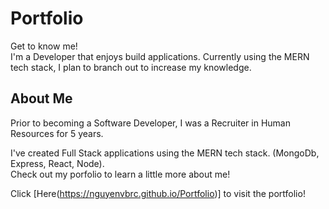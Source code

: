 # Portfolio

Get to know me!\
I'm a Developer that enjoys build applications. Currently using the MERN tech stack, I plan to branch out to increase my knowledge.

## About Me

Prior to becoming a Software Developer, I was a Recruiter in Human Resources for 5 years.

I've created Full Stack applications using the MERN tech stack. (MongoDb, Express, React, Node).\
Check out my porfolio to learn a little more about me!

Click [Here(https://nguyenvbrc.github.io/Portfolio)] to visit the portfolio!

